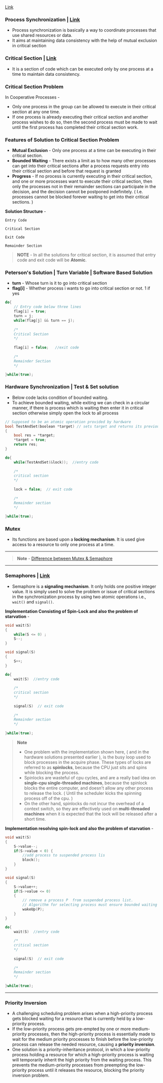 [Link](https://www2.cs.uic.edu/~jbell/CourseNotes/OperatingSystems/5_Synchronization.html)

### Process Synchronization | [Link](https://www.interviewbit.com/operating-system-interview-questions/#process-synchronization)
* Process synchronization is basically a way to coordinate processes that use shared resources or data.
* It aims at maintaining data consistency with the help of mutual exclusion in critical section

### Critical Section | [Link](https://www.careerride.com/Operating-System-Interview-Questions.aspx)
* It is a section of code which can be executed only by one process at a time to maintain data consistency.

### Critical Section Problem 
In Cooperative Processes - 
* Only one process in the group can be allowed to execute in their critical section at any one time. 
* If one process is already executing their critical section and another process wishes to do so, then the second process must be made to wait until the first process has completed their critical section work.

### Features of Solution to Critical Section Problem 
* **Mutual Exclusion** - Only one process at a time can be executing in their critical section.
* **Bounded Waiting** - There exists a limit as to how many other processes can get into their critical sections after a process requests entry into their critical section and before that request is granted
* **Progress** - If no process is currently executing in their critical section, and one or more processes want to execute their critical section, then only the processes not in their remainder sections can participate in the decision, and the decision cannot be postponed indefinitely. ( I.e. processes cannot be blocked forever waiting to get into their critical sections. )

**Solution Structure** - 
```
Entry Code 

Critical Section

Exit Code

Remainder Section
```

> **NOTE** - In all the solutions for critical section, it is assumed that entry code and exit code will be **Atomic**.

### Peterson's Solution | Turn Variable | Software Based Solution
* **turn** - Whose turn is it to go into critical section
* **flag[i]** - Whether process i wants to go into critical section or not. 1 if yes

```c++
do{
    // Entry code below three lines
    flag[i] = true;
    turn = j;
    while(flag[j] && turn == j);
    
    /*
    Critical Section
    */
    
    flag[i] = false;   //exit code
    
    /*
    Remainder Section
    */

}while(true);
```

### Hardware Synchronization | Test & Set solution

* Below code lacks condition of bounded waiting.
* To achieve bounded waiting, while exiting we can check in a circular manner, if there is process which is waiting then enter it in critical section otherwise simply open the lock to all process

```c++
// Supposed to be an atomic operation provided by hardware
bool TestAndSet(boolean *target) // sets target and returns its previous value
{
    bool res = *target;
    *target = true;
    return res;
}

do{
    while(TestAndSet(&lock));  //entry code
    
    /*
    critical section
    */
    
    lock = false;  // exit code
    
    /*
    Remainder section
    */
    
}while(true);
```

### Mutex
* Its functions are based upon a **locking mechanism**. It is used give access to a resource to only one process at a time.

---
>**Note** - [Difference between Mutex & Semaphore](https://afteracademy.com/blog/difference-between-mutex-and-semaphore-in-operating-system)
---

### Semaphores | [Link](https://www.interviewbit.com/operating-system-interview-questions/#semaphore-and-its-types)
* Semaphore is a **signaling mechanism**. It only holds one positive integer value. It is simply used to solve the problem or issue of critical sections in the synchronization process by using two atomic operations i.e., `wait()` and `signal()`. 

**Implementation Consisting of Spin-Lock and also the problem of starvation** - 
```c++
void wait(S)
{
    while(S <= 0) ;
    S--;
}

void signal(S)
{
    S++;
}

do{
    wait(S)  //entry code
    
    /*
    critical section
    */
    
    signal(S)  // exit code
    
    /*
    Remainder section
    */
    
}while(true);
```

> **Note**
> * One problem with the implementation shown here, ( and in the hardware solutions presented earlier ), is the busy loop used to block processes in the acquire phase. These types of locks are referred to as **spinlocks**, because the CPU just sits and spins while blocking the process.
> * Spinlocks are wasteful of cpu cycles, and are a really bad idea on **single-cpu single-threaded machines**, because the spinlock blocks the entire computer, and doesn't allow any other process to release the lock. ( Until the scheduler kicks the spinning process off of the cpu. )
> * On the other hand, spinlocks do not incur the overhead of a context switch, so they are effectively used on **multi-threaded machines** when it is expected that the lock will be released after a short time.

**Implementation resolving spin-lock and also the problem of starvation** - 

```c++
void wait(S)
{
    S->value--;
    if(S->value < 0) {
        //add process to suspended process lis
        block();
    }
}

void signal(S)
{
    S->value++;
    if(S->value <= 0)
    {
        // remove a process P  from suspended process list. 
        // Algorithm for selecting process must ensure bounded waiting
        wakeUp(P);
    }
}

do{
    wait(S)  //entry code
    
    /*
    critical section
    */
    
    signal(S)  // exit code
    
    /*
    Remainder section
    */
    
}while(true);
```

---

### Priority Inversion
* A challenging scheduling problem arises when a high-priority process gets blocked waiting for a resource that is currently held by a low-priority process.
* If the low-priority process gets pre-empted by one or more medium-priority processes, then the high-priority process is essentially made to wait for the medium priority processes to finish before the low-priority process can release the needed resource, causing a **priority inversion**.
* One solution is a priority-inheritance protocol, in which a low-priority process holding a resource for which a high-priority process is waiting will temporarily inherit the high priority from the waiting process. This prevents the medium-priority processes from preempting the low-priority process until it releases the resource, blocking the priority inversion problem.


